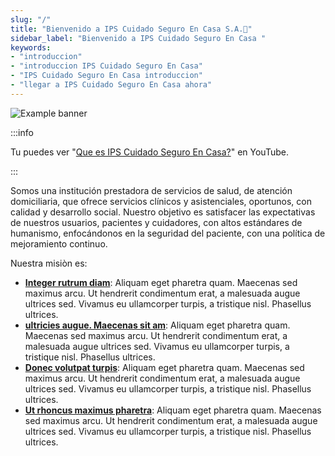 ```yaml
---
slug: "/"
title: "Bienvenido a IPS Cuidado Seguro En Casa S.A.🏥"
sidebar_label: "Bienvenido a IPS Cuidado Seguro En Casa "
keywords: 
- "introduccion" 
- "introduccion IPS Cuidado Seguro En Casa" 
- "IPS Cuidado Seguro En Casa introduccion" 
- "llegar a IPS Cuidado Seguro En Casa ahora" 
---
```


![Example banner](../static/img/LOGO-CSC-FNL.gif)

:::info

Tu puedes ver "[Que es IPS Cuidado Seguro En Casa?](https://youtu.be/H19Tut6WYB8?si=Eb7xn9P9TBa8lZHl)" en YouTube.

:::

Somos una institución prestadora de servicios de salud, de atención domiciliaria, que ofrece servicios clínicos y asistenciales, oportunos, con calidad y desarrollo social. Nuestro objetivo es satisfacer las expectativas de nuestros usuarios, pacientes y cuidadores, con altos estándares de humanismo, enfocándonos en la seguridad del paciente, con una política de mejoramiento continuo.

Nuestra misiòn es:

- [**Integer rutrum diam**](/pacientes): Aliquam eget pharetra quam. Maecenas sed maximus arcu. Ut hendrerit condimentum erat, a malesuada augue ultrices sed. Vivamus eu ullamcorper turpis, a tristique nisl. Phasellus ultrices.
- [**ultricies augue. Maecenas sit am**](./introduction.md): Aliquam eget pharetra quam. Maecenas sed maximus arcu. Ut hendrerit condimentum erat, a malesuada augue ultrices sed. Vivamus eu ullamcorper turpis, a tristique nisl. Phasellus ultrices.
- [**Donec volutpat turpis**](./introduction.md): Aliquam eget pharetra quam. Maecenas sed maximus arcu. Ut hendrerit condimentum erat, a malesuada augue ultrices sed. Vivamus eu ullamcorper turpis, a tristique nisl. Phasellus ultrices.
- [**Ut rhoncus maximus pharetra**](./introduction.md): Aliquam eget pharetra quam. Maecenas sed maximus arcu. Ut hendrerit condimentum erat, a malesuada augue ultrices sed. Vivamus eu ullamcorper turpis, a tristique nisl. Phasellus ultrices.
